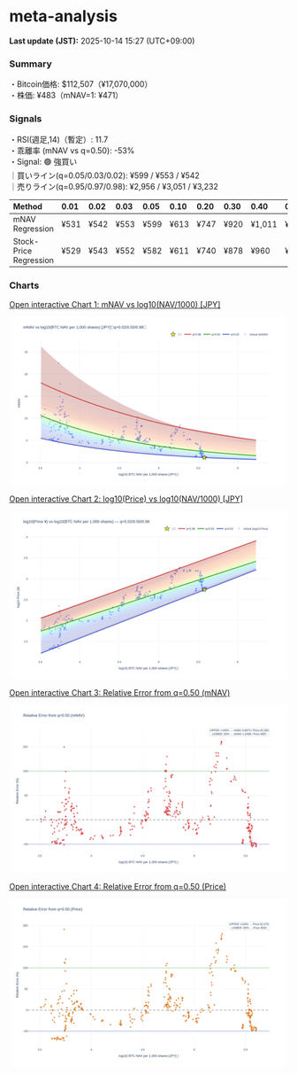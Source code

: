 # meta-analysis


<!--REPORT:START-->
**Last update (JST):** 2025-10-14 15:27 (UTC+09:00)

### Summary
・Bitcoin価格: $112,507（¥17,070,000）  
・株価: ¥483（mNAV=1: ¥471）

### Signals
・RSI(週足,14)（暫定）: 11.7  
・乖離率 (mNAV vs q=0.50): -53%  
・Signal: 🟣 強買い  
｜買いライン(q=0.05/0.03/0.02): ¥599 / ¥553 / ¥542  
｜売りライン(q=0.95/0.97/0.98): ¥2,956 / ¥3,051 / ¥3,232

| Method                 | 0.01   | 0.02   | 0.03   | 0.05   | 0.10   | 0.20   | 0.30   | 0.40   | 0.50   | 0.60   | 0.70   | 0.80   | 0.90   | 0.95   | 0.97   | 0.98   | 0.99   |
|:-----------------------|:-------|:-------|:-------|:-------|:-------|:-------|:-------|:-------|:-------|:-------|:-------|:-------|:-------|:-------|:-------|:-------|:-------|
| mNAV Regression        | ¥531   | ¥542   | ¥553   | ¥599   | ¥613   | ¥747   | ¥920   | ¥1,011 | ¥1,175 | ¥1,361 | ¥1,525 | ¥1,933 | ¥2,576 | ¥2,956 | ¥3,051 | ¥3,232 | ¥3,233 |
| Stock-Price Regression | ¥529   | ¥543   | ¥552   | ¥582   | ¥611   | ¥740   | ¥878   | ¥960   | ¥1,039 | ¥1,206 | ¥1,443 | ¥1,868 | ¥2,399 | ¥2,616 | ¥2,680 | ¥2,921 | ¥2,934 |

### Charts
[Open interactive Chart 1: mNAV vs log10(NAV/1000) [JPY]](https://tkzm240.github.io/meta-analysis/fig1.html)

![fig1](assets/fig1.png)

[Open interactive Chart 2: log10(Price) vs log10(NAV/1000) [JPY]](https://tkzm240.github.io/meta-analysis/fig2.html)

![fig2](assets/fig2.png)

[Open interactive Chart 3: Relative Error from q=0.50 (mNAV)](https://tkzm240.github.io/meta-analysis/fig3.html)

![fig3](assets/fig3.png)

[Open interactive Chart 4: Relative Error from q=0.50 (Price)](https://tkzm240.github.io/meta-analysis/fig4.html)

![fig4](assets/fig4.png)
<!--REPORT:END-->
